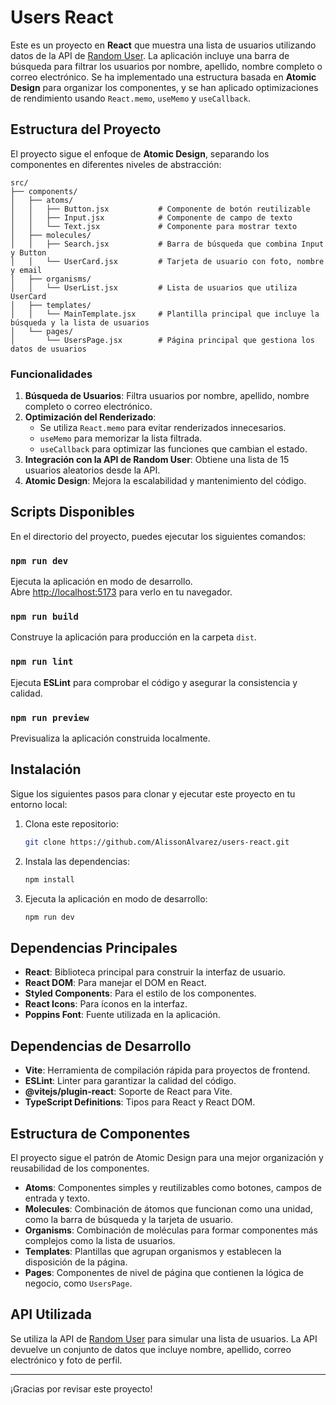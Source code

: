 
# Users React

Este es un proyecto en **React** que muestra una lista de usuarios utilizando datos de la API de [Random User](https://randomuser.me/). La aplicación incluye una barra de búsqueda para filtrar los usuarios por nombre, apellido, nombre completo o correo electrónico. Se ha implementado una estructura basada en **Atomic Design** para organizar los componentes, y se han aplicado optimizaciones de rendimiento usando `React.memo`, `useMemo` y `useCallback`.

## Estructura del Proyecto

El proyecto sigue el enfoque de **Atomic Design**, separando los componentes en diferentes niveles de abstracción:

```
src/
├── components/
│   ├── atoms/                  
│   │   ├── Button.jsx           # Componente de botón reutilizable
│   │   ├── Input.jsx            # Componente de campo de texto
│   │   └── Text.jsx             # Componente para mostrar texto
│   ├── molecules/              
│   │   ├── Search.jsx           # Barra de búsqueda que combina Input y Button
│   │   └── UserCard.jsx         # Tarjeta de usuario con foto, nombre y email
│   ├── organisms/              
│   │   └── UserList.jsx         # Lista de usuarios que utiliza UserCard
│   ├── templates/              
│   │   └── MainTemplate.jsx     # Plantilla principal que incluye la búsqueda y la lista de usuarios
│   └── pages/
│       └── UsersPage.jsx        # Página principal que gestiona los datos de usuarios
```

### Funcionalidades

1. **Búsqueda de Usuarios**: Filtra usuarios por nombre, apellido, nombre completo o correo electrónico.
2. **Optimización del Renderizado**:
   - Se utiliza `React.memo` para evitar renderizados innecesarios.
   - `useMemo` para memorizar la lista filtrada.
   - `useCallback` para optimizar las funciones que cambian el estado.
3. **Integración con la API de Random User**: Obtiene una lista de 15 usuarios aleatorios desde la API.
4. **Atomic Design**: Mejora la escalabilidad y mantenimiento del código.

## Scripts Disponibles

En el directorio del proyecto, puedes ejecutar los siguientes comandos:

### `npm run dev`

Ejecuta la aplicación en modo de desarrollo.  
Abre [http://localhost:5173](http://localhost:5173) para verlo en tu navegador.

### `npm run build`

Construye la aplicación para producción en la carpeta `dist`.

### `npm run lint`

Ejecuta **ESLint** para comprobar el código y asegurar la consistencia y calidad.

### `npm run preview`

Previsualiza la aplicación construida localmente.

## Instalación

Sigue los siguientes pasos para clonar y ejecutar este proyecto en tu entorno local:

1. Clona este repositorio:

   ```bash
   git clone https://github.com/AlissonAlvarez/users-react.git
   ```

2. Instala las dependencias:

   ```bash
   npm install
   ```

3. Ejecuta la aplicación en modo de desarrollo:

   ```bash
   npm run dev
   ```

## Dependencias Principales

- **React**: Biblioteca principal para construir la interfaz de usuario.
- **React DOM**: Para manejar el DOM en React.
- **Styled Components**: Para el estilo de los componentes.
- **React Icons**: Para íconos en la interfaz.
- **Poppins Font**: Fuente utilizada en la aplicación.

## Dependencias de Desarrollo

- **Vite**: Herramienta de compilación rápida para proyectos de frontend.
- **ESLint**: Linter para garantizar la calidad del código.
- **@vitejs/plugin-react**: Soporte de React para Vite.
- **TypeScript Definitions**: Tipos para React y React DOM.

## Estructura de Componentes

El proyecto sigue el patrón de Atomic Design para una mejor organización y reusabilidad de los componentes.

- **Atoms**: Componentes simples y reutilizables como botones, campos de entrada y texto.
- **Molecules**: Combinación de átomos que funcionan como una unidad, como la barra de búsqueda y la tarjeta de usuario.
- **Organisms**: Combinación de moléculas para formar componentes más complejos como la lista de usuarios.
- **Templates**: Plantillas que agrupan organismos y establecen la disposición de la página.
- **Pages**: Componentes de nivel de página que contienen la lógica de negocio, como `UsersPage`.

## API Utilizada

Se utiliza la API de [Random User](https://randomuser.me/) para simular una lista de usuarios. La API devuelve un conjunto de datos que incluye nombre, apellido, correo electrónico y foto de perfil.

---

¡Gracias por revisar este proyecto!
